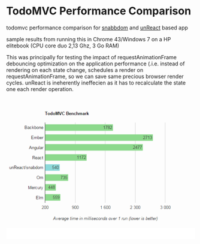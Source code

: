 # TodoMVC Performance Comparison

todomvc performance comparison for [snabbdom](https://github.com/paldepind/snabbdom) and [unReact](https://github.com/yelouafi/unReact) based app

sample results from running this in Chrome 43/Windows 7 on a HP elitebook (CPU core duo 2,13 Ghz, 3 Go RAM) 

This was principally for testing the impact of requestAnimationFrame debouncing optimization on the application performance (.i.e. instead of rendering on each state change, schedules a render on requestAnimationFrame, so we can save same precious browser render cycles. unReact is ineherently ineffecien as it has to recalculate the state one each render operation.

[![sample results from running this in Chrome 43/Windows 7 on a HP elitebook (CPU core duo 2,13 Ghz, 3 Go RAM) ](sampleResults.png)][runner]

[runner]: http://evancz.github.io/todomvc-perf-comparison/
